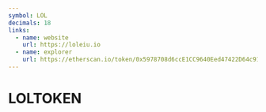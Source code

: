 ```yaml
---
symbol: LOL
decimals: 18
links:
  - name: website
    url: https://loleiu.io
  - name: explorer
    url: https://etherscan.io/token/0x5978708d6ccE1CC9640Eed47422D64c91BbD5171
---
```


# LOLTOKEN
